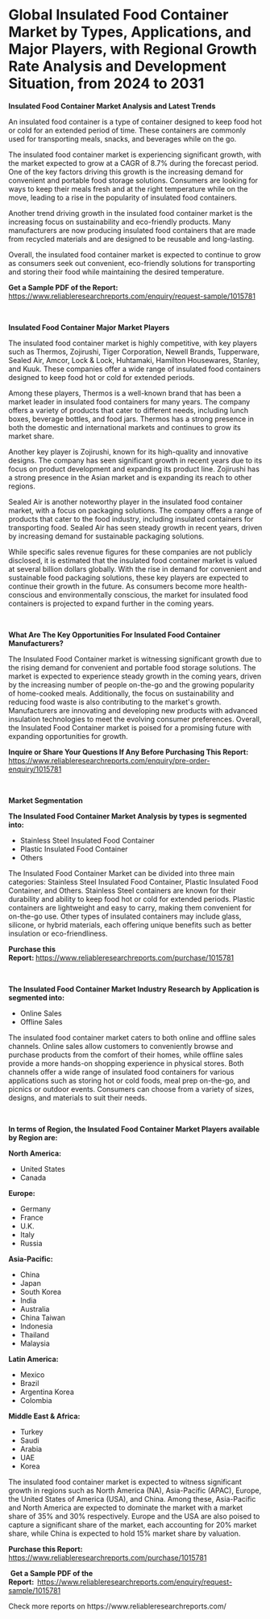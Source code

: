 <p><h1>Global Insulated Food Container Market by Types, Applications, and Major Players, with Regional Growth Rate Analysis and Development Situation, from 2024 to 2031</h1></p><p><strong>Insulated Food Container Market Analysis and Latest Trends</strong></p>
<p><p>An insulated food container is a type of container designed to keep food hot or cold for an extended period of time. These containers are commonly used for transporting meals, snacks, and beverages while on the go.</p><p>The insulated food container market is experiencing significant growth, with the market expected to grow at a CAGR of 8.7% during the forecast period. One of the key factors driving this growth is the increasing demand for convenient and portable food storage solutions. Consumers are looking for ways to keep their meals fresh and at the right temperature while on the move, leading to a rise in the popularity of insulated food containers.</p><p>Another trend driving growth in the insulated food container market is the increasing focus on sustainability and eco-friendly products. Many manufacturers are now producing insulated food containers that are made from recycled materials and are designed to be reusable and long-lasting.</p><p>Overall, the insulated food container market is expected to continue to grow as consumers seek out convenient, eco-friendly solutions for transporting and storing their food while maintaining the desired temperature.</p></p>
<p><strong>Get a Sample PDF of the Report:&nbsp;</strong> <a href="https://www.reliableresearchreports.com/enquiry/request-sample/1015781">https://www.reliableresearchreports.com/enquiry/request-sample/1015781</a></p>
<p>&nbsp;</p>
<p><strong>Insulated Food Container Major Market Players</strong></p>
<p><p>The insulated food container market is highly competitive, with key players such as Thermos, Zojirushi, Tiger Corporation, Newell Brands, Tupperware, Sealed Air, Amcor, Lock & Lock, Huhtamaki, Hamilton Housewares, Stanley, and Kuuk. These companies offer a wide range of insulated food containers designed to keep food hot or cold for extended periods.</p><p>Among these players, Thermos is a well-known brand that has been a market leader in insulated food containers for many years. The company offers a variety of products that cater to different needs, including lunch boxes, beverage bottles, and food jars. Thermos has a strong presence in both the domestic and international markets and continues to grow its market share.</p><p>Another key player is Zojirushi, known for its high-quality and innovative designs. The company has seen significant growth in recent years due to its focus on product development and expanding its product line. Zojirushi has a strong presence in the Asian market and is expanding its reach to other regions.</p><p>Sealed Air is another noteworthy player in the insulated food container market, with a focus on packaging solutions. The company offers a range of products that cater to the food industry, including insulated containers for transporting food. Sealed Air has seen steady growth in recent years, driven by increasing demand for sustainable packaging solutions.</p><p>While specific sales revenue figures for these companies are not publicly disclosed, it is estimated that the insulated food container market is valued at several billion dollars globally. With the rise in demand for convenient and sustainable food packaging solutions, these key players are expected to continue their growth in the future. As consumers become more health-conscious and environmentally conscious, the market for insulated food containers is projected to expand further in the coming years.</p></p>
<p>&nbsp;</p>
<p><strong>What Are The Key Opportunities For Insulated Food Container Manufacturers?</strong></p>
<p><p>The Insulated Food Container market is witnessing significant growth due to the rising demand for convenient and portable food storage solutions. The market is expected to experience steady growth in the coming years, driven by the increasing number of people on-the-go and the growing popularity of home-cooked meals. Additionally, the focus on sustainability and reducing food waste is also contributing to the market's growth. Manufacturers are innovating and developing new products with advanced insulation technologies to meet the evolving consumer preferences. Overall, the Insulated Food Container market is poised for a promising future with expanding opportunities for growth.</p></p>
<p><strong>Inquire or Share Your Questions If Any Before Purchasing This Report:</strong> <a href="https://www.reliableresearchreports.com/enquiry/pre-order-enquiry/1015781">https://www.reliableresearchreports.com/enquiry/pre-order-enquiry/1015781</a></p>
<p>&nbsp;</p>
<p><strong>Market Segmentation</strong></p>
<p><strong>The Insulated Food Container Market Analysis by types is segmented into:</strong></p>
<p><ul><li>Stainless Steel Insulated Food Container</li><li>Plastic Insulated Food Container</li><li>Others</li></ul></p>
<p><p>The Insulated Food Container Market can be divided into three main categories: Stainless Steel Insulated Food Container, Plastic Insulated Food Container, and Others. Stainless Steel containers are known for their durability and ability to keep food hot or cold for extended periods. Plastic containers are lightweight and easy to carry, making them convenient for on-the-go use. Other types of insulated containers may include glass, silicone, or hybrid materials, each offering unique benefits such as better insulation or eco-friendliness.</p></p>
<p><strong>Purchase this Report:&nbsp;</strong><a href="https://www.reliableresearchreports.com/purchase/1015781">https://www.reliableresearchreports.com/purchase/1015781</a></p>
<p>&nbsp;</p>
<p><strong>The Insulated Food Container Market Industry Research by Application is segmented into:</strong></p>
<p><ul><li>Online Sales</li><li>Offline Sales</li></ul></p>
<p><p>The insulated food container market caters to both online and offline sales channels. Online sales allow customers to conveniently browse and purchase products from the comfort of their homes, while offline sales provide a more hands-on shopping experience in physical stores. Both channels offer a wide range of insulated food containers for various applications such as storing hot or cold foods, meal prep on-the-go, and picnics or outdoor events. Consumers can choose from a variety of sizes, designs, and materials to suit their needs.</p></p>
<p>&nbsp;</p>
<p><strong>In terms of Region, the Insulated Food Container Market Players available by Region are:</strong></p>
<p>
    <p> <strong> North America: </strong>
        <ul>
            <li>United States</li>
            <li>Canada</li>
        </ul>
        </p> 
    <p> <strong> Europe: </strong>
        <ul>
            <li>Germany</li>
            <li>France</li>
            <li>U.K.</li>
            <li>Italy</li>
            <li>Russia</li>
        </ul>
        </p> 
    <p> <strong> Asia-Pacific: </strong>
        <ul>
            <li>China</li>
            <li>Japan</li>
            <li>South Korea</li>
            <li>India</li>
            <li>Australia</li>
            <li>China Taiwan</li>
            <li>Indonesia</li>
            <li>Thailand</li>
            <li>Malaysia</li>
        </ul>
        </p> 
    <p> <strong> Latin America: </strong>
        <ul>
            <li>Mexico</li>
            <li>Brazil</li>
            <li>Argentina Korea</li>
            <li>Colombia</li>
        </ul>
        </p> 
    <p> <strong> Middle East & Africa: </strong>
        <ul>
            <li>Turkey</li>
            <li>Saudi</li>
            <li>Arabia</li>
            <li>UAE</li>
            <li>Korea</li>
        </ul>
    </p>
    </p>
<p><p>The insulated food container market is expected to witness significant growth in regions such as North America (NA), Asia-Pacific (APAC), Europe, the United States of America (USA), and China. Among these, Asia-Pacific and North America are expected to dominate the market with a market share of 35% and 30% respectively. Europe and the USA are also poised to capture a significant share of the market, each accounting for 20% market share, while China is expected to hold 15% market share by valuation.</p></p>
<p><strong>Purchase this Report: </strong><a href="https://www.reliableresearchreports.com/purchase/1015781">https://www.reliableresearchreports.com/purchase/1015781</a></p>
<p>&nbsp;<strong>Get a Sample PDF of the Report:&nbsp;&nbsp;</strong><a href="https://www.reliableresearchreports.com/enquiry/request-sample/1015781">https://www.reliableresearchreports.com/enquiry/request-sample/1015781</a></p>
<p><strong></strong></p>
<p>Check more reports on https://www.reliableresearchreports.com/</p>